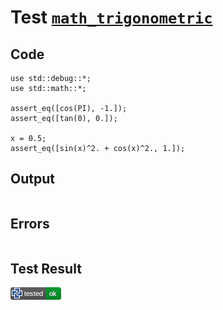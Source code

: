 # Test [`math_trigonometric`](/doc/libs/std/math/README.md#L19)

## Code

```µcad
use std::debug::*;
use std::math::*;

assert_eq([cos(PI), -1.]);
assert_eq([tan(0), 0.]);

x = 0.5;
assert_eq([sin(x)^2. + cos(x)^2., 1.]);

```

## Output

```,plain
```

## Errors

```,plain
```

## Test Result

![OK](/doc/libs/std/math/.test/math_trigonometric.png)
